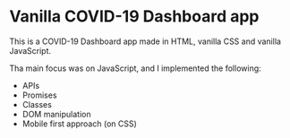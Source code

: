 # Vanilla COVID-19 Dashboard app

This is a COVID-19 Dashboard app made in HTML, vanilla CSS and vanilla JavaScript.

Tha main focus was on JavaScript, and I implemented the following:

-   APIs
-   Promises
-   Classes
-   DOM manipulation
-   Mobile first approach (on CSS)
